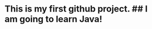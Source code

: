 <html><head><h1>This is my first github project.
## <b> I am going to learn Java! </b> 
</head>
</html>

